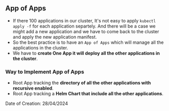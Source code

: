 ## App of Apps

- If there 100 applications in our cluster, It's not easy to apply `kubectl apply -f` for each application separtely. And there will be a case we might add a new application and we have to come back to the cluster and apply the new application manifest.
- So the best practice is to have an `App of Apps` which will manage all the applications in the cluster.
- We have to **create One App it will deploy all the other applications in the cluster**.

### Way to Implement App of Apps

- Root App tracking the **directory of all the other applications with recursive enabled**.
- Root App tracking a **Helm Chart that include all the other applications**.

Date of Creation: 28/04/2024